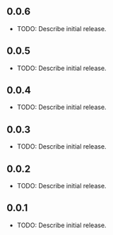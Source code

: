 ## 0.0.6

* TODO: Describe initial release.

## 0.0.5 

* TODO: Describe initial release.

## 0.0.4 

* TODO: Describe initial release.

## 0.0.3

* TODO: Describe initial release.

## 0.0.2

* TODO: Describe initial release.

## 0.0.1

* TODO: Describe initial release.
